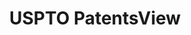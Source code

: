 ---
bigquery: https://console.cloud.google.com/bigquery?p=patents-public-data&d=patentsview&page=dataset
citation: Attribution should be given to PatentsView for use, distribution, or derivative
  works.
code: https://github.com/CSSIP-AIR/PatentsView-Code-Snippets/
contributors: USPTO
cost: None
description: 'PatentsView includes US patent data including raw data (summaries, applications,
  pregrant applications), disambugations of inventors and assignees, and inventor
  gender estimates.  Also foreign priority data, # of figures and sheets, and government
  interest statements.'
documentation: https://patentsview.org/query/builder-faqs
last_edit: Mon, 04 Apr 2022 19:02:57 GMT
location: https://patentsview.org/
maintained_by: USPTO
record_creation_timestamp: 12/2/2020 17:20:46
schema_fields: '[''mainclass_id'', ''subgroup'', ''attribution_status'', ''sequence'',
  ''action_date'', ''classification_value'', ''category'', ''city'', ''subsection_id'',
  ''ipc_class'', ''subclass_id'', ''id'', ''num'', ''uuid'', ''longitude'', ''country_transformed'',
  ''latlong'', ''exemplary'', ''level_three'', ''_102_date'', ''fname'', ''variety'',
  ''disamb_inventor_id_20200630'', ''term_disclaimer'', ''doc_type'', ''disamb_assignee_id_20181127'',
  ''name'', ''disclaimer_date'', ''assignee_id'', ''disamb_inventor_id_20181127'',
  ''publication_number'', ''withdrawn'', ''classification_level'', ''abstract'', ''text'',
  ''reldocno'', ''main_group'', ''f371_date'', ''ipc_version_indicator'', ''group'',
  ''applicant_type'', ''length'', ''disamb_inventor_id_20200929'', ''subclass'', ''name_first'',
  ''classification_data_source'', ''rawlocation_id'', ''status'', ''relkind'', ''male_flag'',
  ''lname'', ''disamb_inventor_id_20200331'', ''name_last'', ''disamb_assignee_id_20191231'',
  ''disamb_assignee_id_20190820'', ''classification_status'', ''role'', ''patent_id'',
  ''designation'', ''lapse_of_patent'', ''citation_id'', ''symbol_position'', ''rel_id'',
  ''disamb_inventor_id_20191008'', ''dependent'', ''num_figures'', ''disamb_inventor_id_20171226'',
  ''disamb_assignee_id_20200929'', ''rule_47'', ''disamb_assignee_id_20200630'', ''disamb_assignee_id_20190312'',
  ''term_extension'', ''category_id'', ''subgroup_id'', ''county_fips'', ''number'',
  ''date'', ''rawassignee_id'', ''disamb_inventor_id_20201229'', ''disamb_inventor_id_20170808'',
  ''level_one'', ''county'', ''latin_name'', ''disamb_inventor_id_20171003'', ''series_code'',
  ''rawinventor_id'', ''disamb_assignee_id_20200331'', ''disamb_inventor_id_20190820'',
  ''inventor_id'', ''_371_date'', ''latitude'', ''lawyer_id'', ''title'', ''disamb_inventor_id_20170307'',
  ''num_sheets'', ''level_two'', ''doctype'', ''state_fips'', ''disamb_inventor_id_20191231'',
  ''disamb_inventor_id_20180528'', ''section_id'', ''section'', ''disamb_assignee_id_20191008'',
  ''contract_award_number'', ''term_grant'', ''f102_date'', ''organization_id'', ''gi_statement'',
  ''country'', ''state'', ''sector_title'', ''male'', ''num_claims'', ''location_id'',
  ''disamb_inventor_id_20190312'', ''deceased'', ''application_id'', ''subcategory_id'',
  ''kind'', ''field_title'', ''type'', ''group_id'', ''filename'', ''field_id'', ''organization'']'
shortname: patentsview
tags:
- disambiguation
- United States
- gender
terms_of_use: Creative Commons Attribution 4.0 International License.
timeframe: 1963-1999
title: USPTO PatentsView
uuid: cf1780b1-e265-4e49-8d1d-83b9cfe0fd9a
---